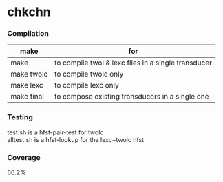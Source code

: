 # chkchn

### Compilation

| make       | for |
|------------|-----------------------------------------------------|
| make       | to compile twol & lexc files in a single transducer |
| make twolc | to compile twolc only                               |
| make lexc  | to compile lexc only                                |
| make final | to compose existing transducers in a single one     |

### Testing

test.sh is a hfst-pair-test for twolc<br />
alltest.sh is a hfst-lookup for the lexc+twolc hfst<br />

### Coverage
60.2%
